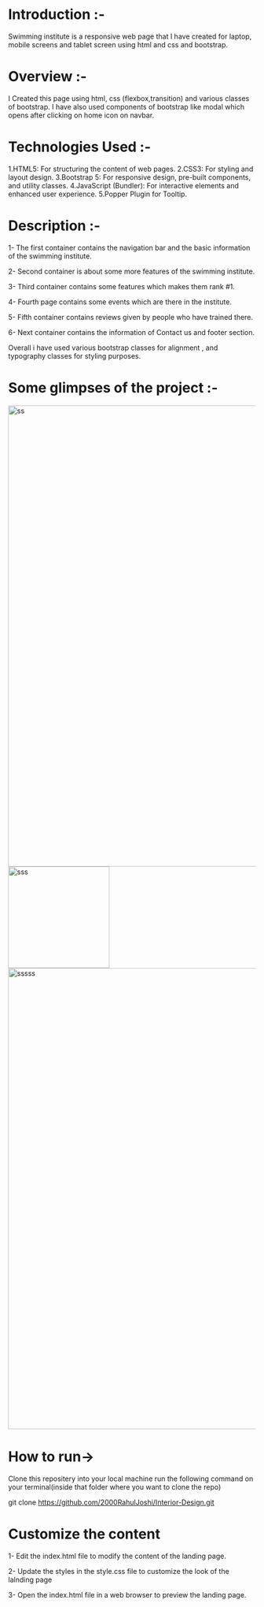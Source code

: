 # Introduction :-
Swimming institute is a responsive web page that I have created for laptop, mobile screens and tablet screen using html and css and bootstrap.

# Overview :-
 I Created this page using html, css (flexbox,transition) and various classes of bootstrap.
 I  have also used components of bootstrap like modal which opens after clicking on home icon on navbar.
 
# Technologies Used :-
1.HTML5: For structuring the content of web pages.
2.CSS3: For styling and layout design.
3.Bootstrap 5: For responsive design, pre-built components, and utility classes.
4.JavaScript (Bundler): For interactive elements and enhanced user experience.
5.Popper Plugin for Tooltip.

# Description :-
1- The first container contains the navigation bar and the basic information of the swimming institute.

2- Second container is about some more features of the swimming institute.

3- Third container contains some features which makes them rank #1.

4- Fourth page contains some events which are there in the institute.

5- Fifth container contains reviews given by people who have trained there.

6- Next container contains the information of Contact us and footer section.

Overall i have used various bootstrap classes for alignment , and typography classes for styling purposes.

# Some glimpses of the project :-

<img width="936" alt="ss" src="https://github.com/amanchauhan4144/bootstrapFirstAssignment/assets/162153164/531bd18a-627b-485a-bd0d-b7d5db90fbae"><img width="206" alt="sss" src="https://github.com/amanchauhan4144/bootstrapFirstAssignment/assets/162153164/49b56042-0b95-464a-9a8b-5211ff1b669b"><img width="936" alt="sssss" src="https://github.com/amanchauhan4144/bootstrapFirstAssignment/assets/162153164/de0d7c8b-8705-44a0-958f-633b0f237804">



# How to run->
Clone this repositery into your local machine
run the following command on your terminal(inside that folder where you want to clone the repo)

git clone https://github.com/2000RahulJoshi/Interior-Design.git

# Customize the content
1- Edit the index.html file to modify the content of the landing page.

2- Update the styles in the style.css file to customize the look of the lalnding page

3- Open the index.html file in a web browser to preview the landing page.
